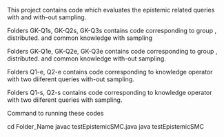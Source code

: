 This project contains code which evaluates the epistemic related queries with and with-out sampling.


Folders GK-Q1s, GK-Q2s, GK-Q3s contains code corresponding to group , distributed. and common knowledge with sampling

Folders GK-Q1e, GK-Q2e, GK-Q3e contains code corresponding to group , distributed. and common knowledge with-out sampling.


Folders Q1-e, Q2-e contains code corresponding to knowledge operator with two diiferent queries with-out sampling.

Folders Q1-s, Q2-s contains code corresponding to knowledge operator with two diiferent queries with sampling.

Command to running these codes 

cd Folder_Name
javac testEpistemicSMC.java
java testEpistemicSMC
